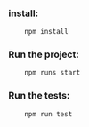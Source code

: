 ### install:

```bash
    npm install
```

### Run the project:

```bash
    npm runs start
```

### Run the tests:

```bash
    npm run test
```
